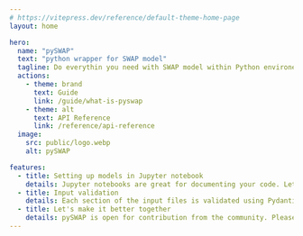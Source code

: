 ```yaml
---
# https://vitepress.dev/reference/default-theme-home-page
layout: home

hero:
  name: "pySWAP"
  text: "python wrapper for SWAP model"
  tagline: Do everythin you need with SWAP model within Python environemnt
  actions:
    - theme: brand
      text: Guide
      link: /guide/what-is-pyswap
    - theme: alt
      text: API Reference
      link: /reference/api-reference
  image:
    src: public/logo.webp
    alt: pySWAP

features:
  - title: Setting up models in Jupyter notebook
    details: Jupyter notebooks are great for documenting your code. Let's use it!
  - title: Input validation
    details: Each section of the input files is validated using Pydantic validation library. It ensures smooth execution of the model.
  - title: Let's make it better together
    details: pySWAP is open for contribution from the community. Please help us make it better!
---
```

